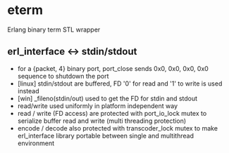 eterm
=====

Erlang binary term STL wrapper

erl_interface <-> stdin/stdout
------------------------------
 * for a {packet, 4} binary port, port_close sends 0x0, 0x0, 0x0, 0x0 sequence to shutdown the port
 * [linux] stdin/stdout are buffered, FD '0' for read and '1' to write is used instead
 * [win] _fileno(stdin/out) used to get the FD for stdin and stdout
 * read/write used uniformly in platform independent way
 * read / write (FD access) are protected with port_io_lock mutex to serialize buffer read and write (multi threading protection)
 * encode / decode also protected with transcoder_lock mutex to make erl_interface library portable between single and multithread environment
